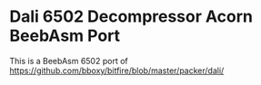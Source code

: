 # Dali 6502 Decompressor Acorn BeebAsm Port

This is a BeebAsm 6502 port of https://github.com/bboxy/bitfire/blob/master/packer/dali/